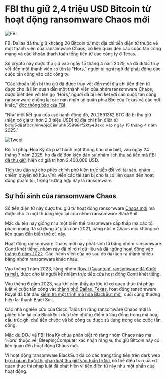 # FBI thu giữ 2,4 triệu USD Bitcoin từ hoạt động ransomware Chaos mới

![FBI](https://www.bleepstatic.com/content/hl-images/2022/12/16/FBI__headpic.jpg)

FBI Dallas đã thu giữ khoảng 20 Bitcoin từ một địa chỉ tiền điện tử thuộc về một thành viên của ransomware Chaos, có liên quan đến các cuộc tấn công mạng và các khoản thanh toán tống tiền từ các công ty ở Texas.

Số crypto này được thu giữ vào ngày 15 tháng 4 năm 2025, và đã được truy vết đến một thành viên có tên là "Hors," người bị nghi ngờ đã phát động các cuộc tấn công vào các công ty.

"Các khoản tiền bị thu giữ đã được truy vết đến một địa chỉ tiền điện tử được cho là liên quan đến một thành viên của nhóm ransomware Chaos, được biết đến với tên gọi 'Hors,' người đã bị liên kết với các cuộc tấn công ransomware chống lại các nạn nhân tại quận phía Bắc của Texas và các nơi khác," [đọc thông báo của FBI](https://x.com/FBIDallas/status/1949851086795288670).

"Như một kết quả của các hành động đó, 20.2891382 BTC đã bị thu giữ (hiện có giá trị hơn 2,3 triệu USD) từ địa chỉ tiền điện tử bc1q5d8af0crjhlnepjq08muhh55899rf2ktye3sxd vào ngày 15 tháng 4 năm 2025."

![Tweet](https://www.bleepstatic.com/images/news/u/1220909/2025/July/fbi.png)

Bộ Tư pháp Hoa Kỳ đã phát hành một thông báo cho biết, vào ngày 24 tháng 7 năm 2025, họ đã đệ đơn kiện dân sự nhằm [tịch thu số tiền mà FBI đã thu giữ](https://www.justice.gov/usao-ndtx/pr/united-states-files-civil-complaint-northern-district-texas-seeking-forfeiture-over-17), hiện có giá trị hơn 2.400.000 USD.

Tịch thu dân sự cho phép chính phủ kiện trực tiếp đối với tài sản, nhằm chiếm quyền sở hữu vĩnh viễn các tài sản bị cho là có liên quan đến hoạt động phạm tội, trong trường hợp này là ransomware.

## Sự hồi sinh của ransomware Chaos

Số tiền điện tử này được thu giữ từ hoạt động ransomware [Chaos mới](http://blog.talosintelligence.com/new-chaos-ransomware/) mà được cho là một thương hiệu lại của nhóm ransomware BlackSuit.

Mặc dù tên này giống như một biến thể ransomware cấp thấp mà các tội phạm mạng đã sử dụng từ giữa năm 2021, băng nhóm Chaos mới không có liên quan đến biến thể cũ này.

Hoạt động ransomware Chaos mới này phát sinh từ băng nhóm ransomware Conti khét tiếng, nhóm này đã bị [rò rỉ dữ liệu](https://www.bleepingcomputer.com/news/security/conti-ransomwares-internal-chats-leaked-after-siding-with-russia/) và [đã ngừng hoạt động vào tháng 6 năm 2022](https://www.bleepingcomputer.com/news/security/conti-ransomware-finally-shuts-down-data-leak-negotiation-sites/). Các thành viên của nó sau đó đã tách ra thành nhiều băng nhóm ransomware khác nhau.

Vào tháng 1 năm 2023, băng nhóm [Royal (Quantum) ransomware đã được ra mắt](https://www.bleepingcomputer.com/news/security/new-royal-ransomware-emerges-in-multi-million-dollar-attacks/), được cho là người kế nhiệm trực tiếp của hoạt động Conti khét tiếng.

Vào tháng 6 năm 2023, sau khi cảm thấy áp lực từ cơ quan thực thi pháp luật vì cuộc tấn công vào [thành phố Dallas, Texas](https://www.bleepingcomputer.com/news/security/city-of-dallas-hit-by-royal-ransomware-attack-impacting-it-services/), hoạt động ransomware Royal đã bắt đầu [kiểm tra một trình mã hóa BlackSuit mới](https://www.bleepingcomputer.com/news/security/royal-ransomware-gang-adds-blacksuit-encryptor-to-their-arsenal/), cuối cùng thương hiệu lại thành BlackSuit.

Các nhà nghiên cứu của Cisco Talos tin rằng ransomware Chaos mới là phiên bản lại của BlackSuit dựa trên những điểm tương đồng trong mã hóa, cấu trúc ghi chú tiền chuộc và bộ công cụ được sử dụng trong các cuộc tấn công.

Mặc dù DOJ và FBI Hoa Kỳ chưa phân biệt rõ ràng nhóm Chaos nào mà 'Hors' thuộc về, BleepingComputer xác nhận rằng vụ thu giữ Bitcoin này có liên quan đến hoạt động Chaos mới.

Vì hoạt động ransomware BlackSuit đã có các trang tống tiền trên dark web [bị cơ quan thực thi pháp luật thu giữ vào tuần trước](https://www.bleepingcomputer.com/news/security/law-enforcement-seizes-blacksuit-ransomware-leak-sites/), có thể điều tra của cơ quan thực thi pháp luật đã phát hiện ví tiền điện tử này như một phần của hoạt động.